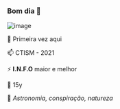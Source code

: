 ### Bom dia 👋

![image](https://user-images.githubusercontent.com/85495959/121888530-80326080-ccee-11eb-95f0-e4f9bd88a373.png)

🌱 Primeira vez aqui

📫 CTISM - 2021

⚡ **I.N.F.O** maior e melhor

💬 15y

💙 *Astronomia, conspiração, natureza*





<!--
**nicolegg13/nicolegg13** is a ✨ _special_ ✨ repository because its `README.md` (this file) appears on your GitHub profile.

Here are some ideas to get you started:

- 🔭 I’m currently working on ...
- 🌱 I’m currently learning ...
- 👯 I’m looking to collaborate on ...
- 🤔 I’m looking for help with ...
- 💬 Ask me about ...
- 📫 How to reach me: ...
- 😄 Pronouns: ...
- ⚡ Fun fact: ...
-->
